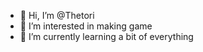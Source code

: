 - 👋 Hi, I’m @Thetori
- 👀 I’m interested in making game
- 🌱 I’m currently learning a bit of everything


<!---
Thetori/Thetori is a ✨ special ✨ repository because its `README.md` (this file) appears on your GitHub profile.
You can click the Preview link to take a look at your changes.
--->
